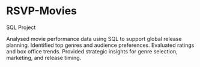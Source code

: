 # RSVP-Movies
SQL Project

Analysed movie performance data using SQL to support global release planning. Identified top genres and audience
preferences. Evaluated ratings and box office trends. Provided strategic insights for genre selection, marketing, and
release timing.
